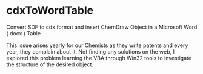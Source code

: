 # cdxToWordTable
Convert SDF to cdx format and insert ChemDraw Object in a Microsoft Word ( docx ) Table

This issue arises yearly for our Chemists as they write patents and every year, they complain about it.  Not finding any solutions on the web, I explored this problem learning the VBA through Win32 tools to investigate the structure of the desired object.

